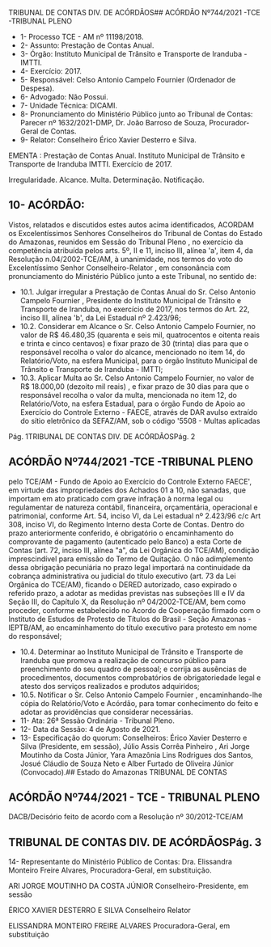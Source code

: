 TRIBUNAL DE CONTAS DIV. DE ACÓRDÃOS## ACÓRDÃO Nº744/2021 -TCE -TRIBUNAL PLENO

- 1- Processo TCE - AM nº 11198/2018.
- 2- Assunto: Prestação de Contas Anual.
- 3- Órgão: Instituto Municipal de Trânsito e Transporte de Iranduba - IMTTI.
- 4- Exercício: 2017.
- 5- Responsável: Celso Antonio Campelo Fournier (Ordenador de Despesa).
- 6- Advogado: Não Possui.
- 7- Unidade Técnica: DICAMI.
- 8- Pronunciamento  do  Ministério  Público  junto  ao  Tribunal  de  Contas: Parecer  nº 1632/2021-DMP, Dr. João Barroso de Souza, Procurador-Geral de Contas.
- 9- Relator: Conselheiro Érico Xavier Desterro e Silva.

EMENTA : Prestação  de  Contas  Anual.  Instituto Municipal  de  Trânsito  e  Transporte  de  Iranduba  IMTTI. Exercício de 2017.

Irregularidade. Alcance. Multa. Determinação. Notificação.

## 10-  ACÓRDÃO:

Vistos, relatados e discutidos estes autos acima identificados, ACORDAM os Excelentíssimos Senhores Conselheiros do Tribunal de Contas do Estado do Amazonas, reunidos em Sessão do Tribunal Pleno , no exercício da competência atribuída pelos arts. 5º, II e 11, inciso III, alínea 'a', item 4, da Resolução n.04/2002-TCE/AM, à unanimidade, nos termos do voto do Excelentíssimo Senhor Conselheiro-Relator , em consonância com pronunciamento do Ministério Público junto a este Tribunal, no sentido de:

- 10.1.  Julgar  irregular a  Prestação  de  Contas  Anual do Sr.  Celso  Antonio Campelo  Fournier , Presidente do Instituto Municipal de  Trânsito e Transporte de Iranduba, no exercício de 2017, nos termos do Art. 22, inciso III, alínea 'b', da Lei Estadual nº 2.423/96;
- 10.2.  Considerar em Alcance o Sr. Celso Antonio Campelo Fournier, no valor de R$ 46.480,35 (quarenta e seis mil, quatrocentos e oitenta reais e trinta e cinco centavos) e fixar prazo de 30 (trinta) dias para que o responsável recolha o valor do alcance, mencionado no item 14, do Relatório/Voto, na esfera Municipal, para o órgão Instituto Municipal de Trânsito e Transporte de Iranduba - IMTTI;
- 10.3.  Aplicar Multa ao Sr. Celso Antonio Campelo Fournier, no valor de R$ 18.000,00 (dezoito  mil  reais) , e  fixar prazo  de  30  dias para  que  o responsável  recolha  o  valor da  multa, mencionada no  item  12,  do Relatório/Voto,  na  esfera  Estadual,  para  o  órgão  Fundo  de  Apoio  ao Exercício do Controle Externo - FAECE, através de DAR avulso extraído do sítio eletrônico da SEFAZ/AM, sob o código '5508 - Multas aplicadas

Pág. 1TRIBUNAL DE CONTAS DIV. DE ACÓRDÃOSPág. 2

## ACÓRDÃO Nº744/2021 -TCE -TRIBUNAL PLENO

pelo  TCE/AM  -  Fundo  de  Apoio  ao  Exercício  do  Controle  Externo  FAECE',  em  virtude  das impropriedades  dos  Achados  01  a 10,  não sanadas, que importam em ato praticado com grave infração à norma legal ou regulamentar de natureza contábil, financeira, orçamentária, operacional e patrimonial, conforme Art. 54, inciso VI, da Lei estadual nº 2.423/96  c/c  Art  308,  inciso  VI,  do  Regimento  Interno  desta  Corte  de Contas. Dentro do prazo anteriormente conferido, é obrigatório o encaminhamento do comprovante de pagamento (autenticado pelo Banco) a esta Corte de Contas (art. 72, inciso III, alínea "a", da Lei Orgânica do TCE/AM), condição imprescindível para emissão do Termo de Quitação. O não adimplemento dessa obrigação pecuniária no prazo legal importará na continuidade da cobrança administrativa ou judicial do título executivo (art. 73  da  Lei  Orgânica  do  TCE/AM),  ficando  o  DERED  autorizado,  caso expirado o referido prazo, a adotar as medidas previstas nas subseções III e IV da Seção III, do Capítulo X, da Resolução nº 04/2002-TCE/AM, bem como proceder, conforme estabelecido no Acordo de Cooperação firmado com  o  Instituto  de  Estudos  de  Protesto  de  Títulos  do  Brasil  -  Seção Amazonas  -  IEPTB/AM,  ao  encaminhamento  do  título  executivo  para protesto em nome do responsável;

- 10.4.  Determinar ao Instituto Municipal  de  Trânsito  e Transporte  de Iranduba que promova a realização de concurso público para preenchimento  do  seu  quadro  de  pessoal;  e  corrija  as  ausências  de procedimentos,  documentos  comprobatórios  de  obrigatoriedade  legal  e atesto dos serviços realizados e produtos adquiridos;
- 10.5.  Notificar o Sr.  Celso  Antonio  Campelo  Fournier , encaminhando-lhe cópia do Relatório/Voto  e  Acórdão,  para  tomar  conhecimento  do  feito  e adotar as providências que considerar necessárias.
- 11-  Ata: 26ª Sessão Ordinária - Tribunal Pleno.
- 12-  Data da Sessão: 4 de Agosto de 2021.
- 13-  Especificação do quorum: Conselheiros: Érico Xavier Desterro e Silva (Presidente, em sessão), Júlio Assis Corrêa Pinheiro , Ari Jorge Moutinho da Costa  Júnior, Yara Amazônia Lins Rodrigues dos Santos, Josué Cláudio de Souza Neto e Alber Furtado de Oliveira Júnior (Convocado).## Estado do Amazonas TRIBUNAL DE CONTAS

## ACÓRDÃO Nº744/2021 - TCE - TRIBUNAL PLENO

DACB/Decisório feito de acordo com a Resolução nº 30/2012-TCE/AM

## TRIBUNAL DE CONTAS DIV. DE ACÓRDÃOSPág. 3

14-  Representante do Ministério Público de Contas: Dra. Elissandra Monteiro Freire Alvares, Procuradora-Geral, em substituição.

ARI JORGE MOUTINHO DA COSTA JÚNIOR Conselheiro-Presidente, em sessão

ÉRICO XAVIER DESTERRO E SILVA Conselheiro Relator

ELISSANDRA MONTEIRO FREIRE ALVARES Procuradora-Geral, em substituição